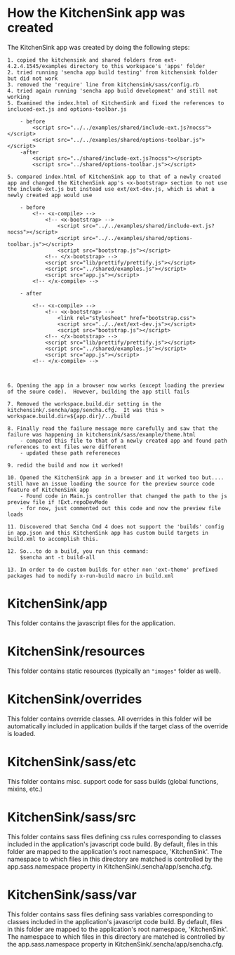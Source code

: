 # How the KitchenSink app was created

The KitchenSink app was created by doing the following steps:

    1. copied the kitchensink and shared folders from ext-4.2.4.1545/examples directory to this workspace's 'apps' folder
    2. tried running 'sencha app build testing' from kitchensink folder but did not work
    3. removed the 'require' line from kitchensink/sass/config.rb
    4. tried again running 'sencha app build development' and still not working
    5. Examined the index.html of KitchenSink and fixed the references to incluced-ext.js and options-toolbar.js

        - before
            <script src="../../examples/shared/include-ext.js?nocss"></script>
            <script src="../../examples/shared/options-toolbar.js"></script>
        -after
            <script src="../shared/include-ext.js?nocss"></script>
            <script src="../shared/options-toolbar.js"></script>

    5. compared index.html of KitchenSink app to that of a newly created app and changed the KitchenSink app's <x-bootstrap> section to not use the include-ext.js but instead use ext/ext-dev.js, which is what a newly created app would use

        - before
            <!-- <x-compile> -->
                <!-- <x-bootstrap> -->
                    <script src="../../examples/shared/include-ext.js?nocss"></script>
                    <script src="../../examples/shared/options-toolbar.js"></script>
                    <script src="bootstrap.js"></script>
                <!-- </x-bootstrap> -->
                <script src="lib/prettify/prettify.js"></script>
                <script src="../shared/examples.js"></script>
                <script src="app.js"></script>
            <!-- </x-compile> -->

        - after

            <!-- <x-compile> -->
                <!-- <x-bootstrap> -->
                    <link rel="stylesheet" href="bootstrap.css">
                    <script src="../../ext/ext-dev.js"></script>
                    <script src="bootstrap.js"></script>
                <!-- </x-bootstrap> -->
                <script src="lib/prettify/prettify.js"></script>
                <script src="../shared/examples.js"></script>
                <script src="app.js"></script>
            <!-- </x-compile> -->



    6. Opening the app in a browser now works (except loading the preview of the soure code).  However, building the app still fails

    7. Removed the workspace.build.dir setting in the kitchensink/.sencha/app/sencha.cfg.  It was this > workspace.build.dir=${app.dir}/../build

    8. Finally read the failure message more carefully and saw that the failure was happening in kitchensink/sass/example/theme.html
        - compared this file to that of a newly created app and found path references to ext files were different
        - updated these path refereneces

    9. redid the build and now it worked!

    10. Opened the KitchenSink app in a browser and it worked too but.... still have an issue loading the source for the preview source code feature of KitchenSink app
        - Found code in Main.js controller that changed the path to the js preview file if !Ext.repoDevMode
        - for now, just commented out this code and now the preview file loads

    11. Discovered that Sencha Cmd 4 does not support the 'builds' config in app.json and this KitchenSink app has custom build targets in build.xml to accomplish this.

    12. So...to do a build, you run this command:
        $sencha ant -t build-all

    13. In order to do custom builds for other non 'ext-theme' prefixed packages had to modify x-run-build macro in build.xml




# KitchenSink/app

This folder contains the javascript files for the application.

# KitchenSink/resources

This folder contains static resources (typically an `"images"` folder as well).

# KitchenSink/overrides

This folder contains override classes. All overrides in this folder will be
automatically included in application builds if the target class of the override
is loaded.

# KitchenSink/sass/etc

This folder contains misc. support code for sass builds (global functions,
mixins, etc.)

# KitchenSink/sass/src

This folder contains sass files defining css rules corresponding to classes
included in the application's javascript code build.  By default, files in this
folder are mapped to the application's root namespace, 'KitchenSink'. The
namespace to which files in this directory are matched is controlled by the
app.sass.namespace property in KitchenSink/.sencha/app/sencha.cfg.

# KitchenSink/sass/var

This folder contains sass files defining sass variables corresponding to classes
included in the application's javascript code build.  By default, files in this
folder are mapped to the application's root namespace, 'KitchenSink'. The
namespace to which files in this directory are matched is controlled by the
app.sass.namespace property in KitchenSink/.sencha/app/sencha.cfg.
